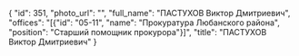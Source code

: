 {
    "id": 351,
    "photo_url": "",
    "full_name": "ПАСТУХОВ Виктор Дмитриевич",
    "offices": "[{\"id\": \"05-11\", \"name\": \"Прокуратура Любанского района\", \"position\": \"Старший помощник прокурора\"}]",
    "title": "ПАСТУХОВ Виктор Дмитриевич"
}